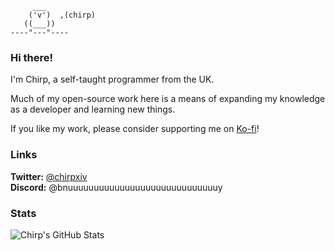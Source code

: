 ```
     ___
    ('v')  ,(chirp)
   ((___))
----"---"----
```
### Hi there!

I'm Chirp, a self-taught programmer from the UK.

Much of my open-source work here is a means of expanding my knowledge as a developer and learning new things.

If you like my work, please consider supporting me on [Ko-fi](https://ko-fi.com/chirpxiv)!

### Links

**Twitter:** [@chirpxiv](https://twitter.com/chirpxiv)
<br/>
**Discord:** @bnuuuuuuuuuuuuuuuuuuuuuuuuuuuuuy

### Stats

![Chirp's GitHub Stats](https://github-readme-stats-khaki-gamma.vercel.app/api/top-langs/?username=chirpxiv&layout=compact&theme=dracula&hide=GLSL)
